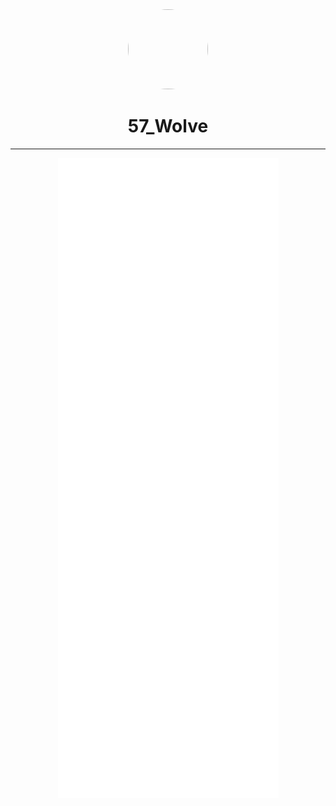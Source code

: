 <div align='center'>
  <div align='center'>
    <img
      src='https://proxy.hypersta.sh/KWJ3ewT36sRz2utZCpwkWJZCTyNKnEiwKgeD3EZJlX8/fit/164/0/no/0/czM6Ly93ZXJld29sZi9hdmF0YXJzLzEwMDBweC5wbmc.webp'
      style='border-radius: 50%;'
      width='128'
      height='128'
    />
  </div>

  <h1>57_Wolve</h1>
</div>

<hr />

<div align='center'>
  <img src='./github-metrics.svg' />
</div>
